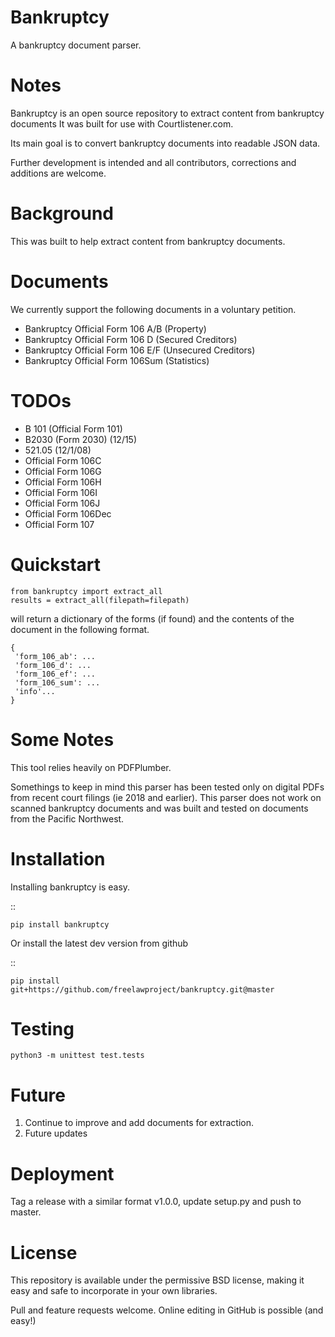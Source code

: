 Bankruptcy
==========

A bankruptcy document parser.

Notes
==========

Bankruptcy is an open source repository to extract content from bankruptcy documents
It was built for use with Courtlistener.com.

Its main goal is to convert bankruptcy documents into readable JSON data.

Further development is intended and all contributors, corrections and additions are welcome.

Background
==========

This was built to help extract content from bankruptcy documents.

Documents
=========

We currently support the following documents in a voluntary petition.

- Bankruptcy Official Form 106 A/B (Property)
- Bankruptcy Official Form 106 D (Secured Creditors)
- Bankruptcy Official Form 106 E/F (Unsecured Creditors)
- Bankruptcy Official Form 106Sum (Statistics)

TODOs
=====

- B 101 (Official Form 101)
- B2030 (Form 2030) (12/15)
- 521.05 (12/1/08)
- Official Form 106C
- Official Form 106G
- Official Form 106H
- Official Form 106I
- Official Form 106J
- Official Form 106Dec
- Official Form 107


Quickstart
==========

    from bankruptcy import extract_all
    results = extract_all(filepath=filepath)

will return a dictionary of the forms (if found) and the contents of the document in the following format.


    {
     'form_106_ab': ...
     'form_106_d': ...
     'form_106_ef': ...
     'form_106_sum': ...
     'info'...
    }  


Some Notes
==========

This tool relies heavily on PDFPlumber.

Somethings to keep in mind this parser has been tested only on digital PDFs
from recent court filings (ie 2018 and earlier).  This parser does not work on scanned
bankruptcy documents and was built and tested on documents from the Pacific Northwest.


Installation
===============

Installing bankruptcy is easy.

::

    pip install bankruptcy

Or install the latest dev version from github

::

    pip install git+https://github.com/freelawproject/bankruptcy.git@master


Testing
==========

    python3 -m unittest test.tests

Future
======

1) Continue to improve and add documents for extraction.
2) Future updates

Deployment
==========

Tag a release with a similar format v1.0.0, update setup.py and push to master.

License
==========

This repository is available under the permissive BSD license, making it easy and safe to incorporate in your own libraries.

Pull and feature requests welcome. Online editing in GitHub is possible (and easy!)
